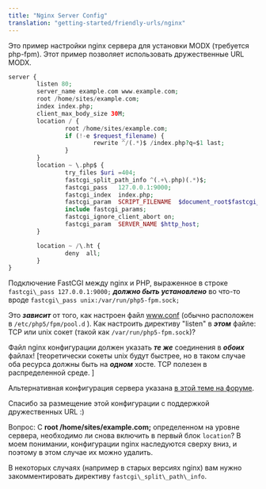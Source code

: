 ```yaml
---
title: "Nginx Server Config"
translation: "getting-started/friendly-urls/nginx"
---
```


Это пример настройки nginx сервера для установки MODX (требуется php-fpm). Этот пример позволяет использовать дружественные URL MODX.

``` php
server {
        listen 80;
        server_name example.com www.example.com;
        root /home/sites/example.com;
        index index.php;
        client_max_body_size 30M;
        location / {
                root /home/sites/example.com;
                if (!-e $request_filename) {
                        rewrite ^/(.*)$ /index.php?q=$1 last;
                }
        }
        location ~ \.php$ {
                try_files $uri =404;
                fastcgi_split_path_info ^(.+\.php)(.*)$;
                fastcgi_pass   127.0.0.1:9000;
                fastcgi_index  index.php;
                fastcgi_param  SCRIPT_FILENAME  $document_root$fastcgi_script_name;
                include fastcgi_params;
                fastcgi_ignore_client_abort on;
                fastcgi_param  SERVER_NAME $http_host;
        }

        location ~ /\.ht {
                deny  all;
        }
}
```

Подключение FastCGI между nginx и PHP, выраженное в строке `fastcgi\_pass 127.0.0.1:9000;` _**должно быть установлено**_ во что-то вроде `fastcgi\_pass unix:/var/run/php5-fpm.sock;`

Это _**зависит**_ от того, как настроен файл www.conf (обычно расположен в `/etc/php5/fpm/pool.d` ). Как настроить директиву "listen" в _**этом**_ файле: TCP или unix сокет (такой как `/var/run/php5-fpm.sock`)?

Файл nginx конфигурации должен указать _**те же**_ соединения в _**обоих**_ файлах! \[теоретически сокеты unix будут быстрее, но в таком случае оба ресурса должны быть на _**одном**_ хосте. TCP полезен в распределенной среде. \]

Альтернативная конфигурация сервера указана [в этой теме на форуме](http://forums.modx.com/thread/70163/furls-not-working-after-upgrade-2-1-3-pl?page=2#dis-post-394442).

Спасибо за размещение этой конфигурации с поддержкой дружественных URL :)

Вопрос: С **root /home/sites/example.com;** определенном на уровне сервера, необходимо ли снова включить в первый блок `location`?
В моем понимании, конфигурации nginx наследуются сверху вниз, и поэтому в этом случае их можно удалить.

В некоторых случаях (например в старых версиях nginx) вам нужно закомментировать директиву `fastcgi\_split\_path\_info`.
